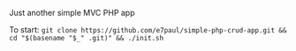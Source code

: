 Just another simple MVC PHP app

To start: `git clone https://github.com/e7paul/simple-php-crud-app.git && cd "$(basename "$_" .git)" && ./init.sh
`